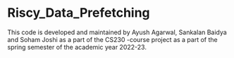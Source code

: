 # Riscy_Data_Prefetching

This code is developed and maintained by Ayush Agarwal, Sankalan Baidya and Soham Joshi as a part of the CS230 -course project as a part of the spring semester of the academic year 2022-23.

